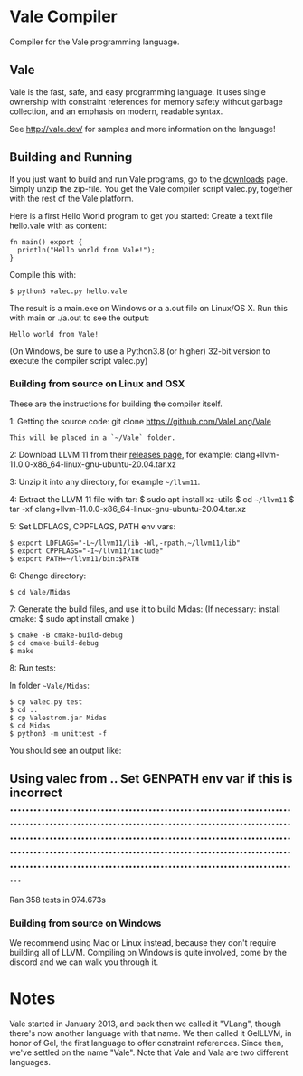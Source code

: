 # Vale Compiler

Compiler for the Vale programming language.

## Vale

Vale is the fast, safe, and easy programming language. It uses single ownership with constraint references for memory safety without garbage collection, and an emphasis on modern, readable syntax.

See http://vale.dev/ for samples and more information on the language!

## Building and Running

If you just want to build and run Vale programs, go to the [downloads](https://vale.dev/downloads) page. Simply unzip the zip-file. You get the Vale compiler script valec.py, together with the rest of the Vale platform.

Here is a first Hello World program to get you started:
Create a text file hello.vale with as content:

```
fn main() export {
  println("Hello world from Vale!");
}
```

Compile this with:
```
$ python3 valec.py hello.vale
```

The result is a main.exe on Windows or a a.out file on Linux/OS X. Run this with main or ./a.out to see the output:

```
Hello world from Vale!
```

(On Windows, be sure to use a Python3.8 (or higher) 32-bit version to execute the compiler script valec.py)

### Building from source on Linux and OSX

These are the instructions for building the compiler itself.

1: Getting the source code:
    git clone https://github.com/ValeLang/Vale

    This will be placed in a `~/Vale` folder.

2: Download LLVM 11 from their [releases page](https://releases.llvm.org/download.html),
    for example: clang+llvm-11.0.0-x86_64-linux-gnu-ubuntu-20.04.tar.xz

3: Unzip it into any directory, for example `~/llvm11`.

4: Extract the LLVM 11 file with tar:
    $ sudo apt install xz-utils
    $ cd `~/llvm11`
	$ tar -xf clang+llvm-11.0.0-x86_64-linux-gnu-ubuntu-20.04.tar.xz

5: Set LDFLAGS, CPPFLAGS, PATH env vars:

```
$ export LDFLAGS="-L~/llvm11/lib -Wl,-rpath,~/llvm11/lib"
$ export CPPFLAGS="-I~/llvm11/include"
$ export PATH=~/llvm11/bin:$PATH
```

6: Change directory:

```
$ cd Vale/Midas
```

7: Generate the build files, and use it to build Midas:
  (If necessary: install cmake: $ sudo apt install cmake )

```
$ cmake -B cmake-build-debug
$ cd cmake-build-debug
$ make
```

8: Run tests:

In folder `~Vale/Midas`:

```
$ cp valec.py test 
$ cd ..
$ cp Valestrom.jar Midas
$ cd Midas
$ python3 -m unittest -f
```
You should see an output like:

Using valec from .. Set GENPATH env var if this is incorrect
......................................................................................................................................................................................................................................................................................................................................................................
----------------------------------------------------------------------
Ran 358 tests in 974.673s

### Building from source on Windows

We recommend using Mac or Linux instead, because they don't require building all of LLVM.
Compiling on Windows is quite involved, come by the discord and we can walk you through it.


# Notes

Vale started in January 2013, and back then we called it "VLang", though there's now another language with that name. We then called it GelLLVM, in honor of Gel, the first language to offer constraint references. Since then, we've settled on the name "Vale". Note that Vale and Vala are two different languages.
